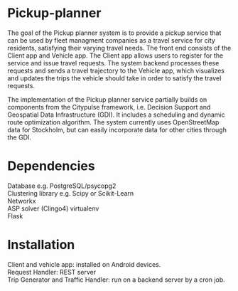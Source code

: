 # Pickup-planner
The goal of the Pickup planner system is to provide a pickup service that can be used by fleet managment companies as a travel service for city residents, satisfying their varying travel needs. The front end consists of the Client app and Vehicle app. The Client app allows users to register for the service and issue travel requests. The system backend processes these requests and sends a travel trajectory to the Vehicle app, which visualizes and updates the trips the vehicle should take in order to satisfy the travel requests.

The implementation of the Pickup planner service partially builds on components from the Citypulse framework, i.e. Decision Support and Geospatial Data Infrastructure (GDI). It includes a scheduling and dynamic route optimization algorithm. The system currently uses OpenStreetMap data for Stockholm, but can easily incorporate data for other cities through the GDI.


# Dependencies

Database e.g. PostgreSQL/psycopg2  
Clustering library e.g. Scipy or Scikit-Learn  
Networkx  
ASP solver (Clingo4) 
virtualenv  
Flask  

# Installation
Client and vehicle app: installed on Android devices.   
Request Handler: REST server  
Trip Generator and Traffic Handler: run on a backend server by a cron job.
